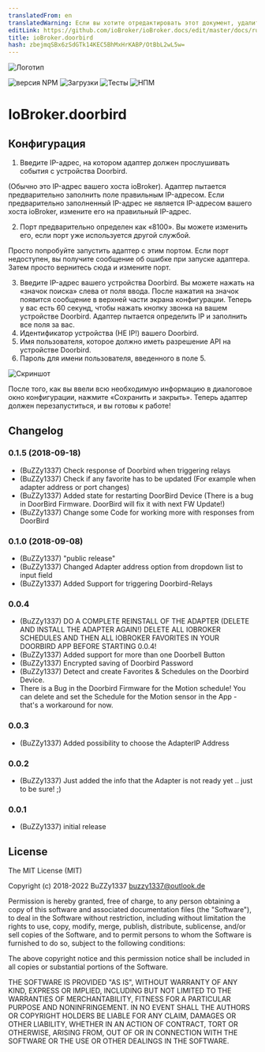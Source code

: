 ```yaml
---
translatedFrom: en
translatedWarning: Если вы хотите отредактировать этот документ, удалите поле «translationFrom», в противном случае этот документ будет снова автоматически переведен
editLink: https://github.com/ioBroker/ioBroker.docs/edit/master/docs/ru/adapterref/iobroker.doorbird/README.md
title: ioBroker.doorbird
hash: zbejmqSBx6zSdGTk14KEC5BhMxHrKABP/OtBbL2wL5w=
---
```

![Логотип](../../../en/adapterref/iobroker.doorbird/admin/doorbird.png)

![версия NPM](https://img.shields.io/npm/v/iobroker.doorbird.svg)
![Загрузки](https://img.shields.io/npm/dm/iobroker.doorbird.svg)
![Тесты](https://travis-ci.org/BuZZy1337/ioBroker.doorbird.svg?branch=master)
![НПМ](https://nodei.co/npm/iobroker.doorbird.png?downloads=true)

# IoBroker.doorbird
## Конфигурация
1. Введите IP-адрес, на котором адаптер должен прослушивать события с устройства Doorbird.

(Обычно это IP-адрес вашего хоста ioBroker).
Адаптер пытается предварительно заполнить поле правильным IP-адресом. Если предварительно заполненный IP-адрес не является IP-адресом вашего хоста ioBroker, измените его на правильный IP-адрес.

2. Порт предварительно определен как «8100». Вы можете изменить его, если порт уже используется другой службой.

Просто попробуйте запустить адаптер с этим портом. Если порт недоступен, вы получите сообщение об ошибке при запуске адаптера. Затем просто вернитесь сюда и измените порт.

3. Введите IP-адрес вашего устройства Doorbird. Вы можете нажать на «значок поиска» слева от поля ввода. После нажатия на значок появится сообщение в верхней части экрана конфигурации. Теперь у вас есть 60 секунд, чтобы нажать кнопку звонка на вашем устройстве Doorbird. Адаптер пытается определить IP и заполнить все поля за вас.
4. Идентификатор устройства (НЕ IP!) вашего Doorbird.
5. Имя пользователя, которое должно иметь разрешение API на устройстве Doorbird.
6. Пароль для имени пользователя, введенного в поле 5.

![Скриншот](../../../en/adapterref/iobroker.doorbird/img/configscreen.png)

После того, как вы ввели всю необходимую информацию в диалоговое окно конфигурации, нажмите «Сохранить и закрыть».
Теперь адаптер должен перезапуститься, и вы готовы к работе!

## Changelog
### 0.1.5 (2018-09-18)
* (BuZZy1337) Check response of Doorbird when triggering relays
* (BuZZy1337) Check if any favorite has to be updated (For example when adapter address or port changes)
* (BuZZy1337) Added state for restarting DoorBird Device (There is a bug in DoorBird Firmware. DoorBird will fix it with next FW Update!)
* (BuZZy1337) Change some Code for working more with responses from DoorBird

### 0.1.0 (2018-09-08)
* (BuZZy1337) "public release"
* (BuZZy1337) Changed Adapter address option from dropdown list to input field
* (BuZZy1337) Added Support for triggering Doorbird-Relays

### 0.0.4
* (BuZZy1337) DO A COMPLETE REINSTALL OF THE ADAPTER (DELETE AND INSTALL THE ADAPTER AGAIN!)
DELETE ALL IOBROKER SCHEDULES AND THEN ALL IOBROKER FAVORITES IN YOUR DOORBIRD APP BEFORE STARTING 0.0.4!
* (BuZZy1337) Added support for more than one Doorbell Button
* (BuZZy1337) Encrypted saving of Doorbird Password
* (BuZZy1337) Detect and create Favorites & Schedules on the Doorbird Device.
* There is a Bug in the Doorbird Firmware for the Motion schedule! You can delete and set the Schedule for the Motion sensor in the App - that's a workaround for now.

### 0.0.3
* (BuZZy1337) Added possibility to choose the AdapterIP Address

### 0.0.2
* (BuZZy1337) Just added the info that the Adapter is not ready yet .. just to be sure! ;)

### 0.0.1
* (BuZZy1337) initial release

## License
The MIT License (MIT)

Copyright (c) 2018-2022 BuZZy1337 <buzzy1337@outlook.de>

Permission is hereby granted, free of charge, to any person obtaining a copy
of this software and associated documentation files (the "Software"), to deal
in the Software without restriction, including without limitation the rights
to use, copy, modify, merge, publish, distribute, sublicense, and/or sell
copies of the Software, and to permit persons to whom the Software is
furnished to do so, subject to the following conditions:

The above copyright notice and this permission notice shall be included in
all copies or substantial portions of the Software.

THE SOFTWARE IS PROVIDED "AS IS", WITHOUT WARRANTY OF ANY KIND, EXPRESS OR
IMPLIED, INCLUDING BUT NOT LIMITED TO THE WARRANTIES OF MERCHANTABILITY,
FITNESS FOR A PARTICULAR PURPOSE AND NONINFRINGEMENT. IN NO EVENT SHALL THE
AUTHORS OR COPYRIGHT HOLDERS BE LIABLE FOR ANY CLAIM, DAMAGES OR OTHER
LIABILITY, WHETHER IN AN ACTION OF CONTRACT, TORT OR OTHERWISE, ARISING FROM,
OUT OF OR IN CONNECTION WITH THE SOFTWARE OR THE USE OR OTHER DEALINGS IN
THE SOFTWARE.
